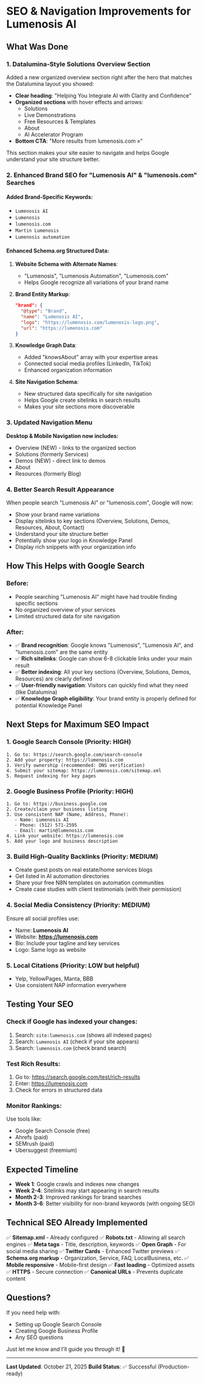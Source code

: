 # SEO & Navigation Improvements for Lumenosis AI

## What Was Done

### 1. **Datalumina-Style Solutions Overview Section**
Added a new organized overview section right after the hero that matches the Datalumina layout you showed:

- **Clear heading**: "Helping You Integrate AI with Clarity and Confidence"
- **Organized sections** with hover effects and arrows:
  - Solutions
  - Live Demonstrations
  - Free Resources & Templates
  - About
  - AI Accelerator Program
- **Bottom CTA**: "More results from lumenosis.com »"

This section makes your site easier to navigate and helps Google understand your site structure better.

### 2. **Enhanced Brand SEO for "Lumenosis AI" & "lumenosis.com" Searches**

#### Added Brand-Specific Keywords:
- `Lumenosis AI`
- `Lumenosis`
- `lumenosis.com`
- `Martin Lumenosis`
- `Lumenosis automation`

#### Enhanced Schema.org Structured Data:
1. **Website Schema with Alternate Names**:
   - "Lumenosis", "Lumenosis Automation", "Lumenosis.com"
   - Helps Google recognize all variations of your brand name

2. **Brand Entity Markup**:
   ```json
   "brand": {
     "@type": "Brand",
     "name": "Lumenosis AI",
     "logo": "https://lumenosis.com/lumenosis-logo.png",
     "url": "https://lumenosis.com"
   }
   ```

3. **Knowledge Graph Data**:
   - Added "knowsAbout" array with your expertise areas
   - Connected social media profiles (LinkedIn, TikTok)
   - Enhanced organization information

4. **Site Navigation Schema**:
   - New structured data specifically for site navigation
   - Helps Google create sitelinks in search results
   - Makes your site sections more discoverable

### 3. **Updated Navigation Menu**

**Desktop & Mobile Navigation now includes:**
- Overview (NEW) - links to the organized section
- Solutions (formerly Services)
- Demos (NEW) - direct link to demos
- About
- Resources (formerly Blog)

### 4. **Better Search Result Appearance**

When people search "Lumenosis AI" or "lumenosis.com", Google will now:
- Show your brand name variations
- Display sitelinks to key sections (Overview, Solutions, Demos, Resources, About, Contact)
- Understand your site structure better
- Potentially show your logo in Knowledge Panel
- Display rich snippets with your organization info

## How This Helps with Google Search

### **Before:**
- People searching "Lumenosis AI" might have had trouble finding specific sections
- No organized overview of your services
- Limited structured data for site navigation

### **After:**
- ✅ **Brand recognition**: Google knows "Lumenosis", "Lumenosis AI", and "lumenosis.com" are the same entity
- ✅ **Rich sitelinks**: Google can show 6-8 clickable links under your main result
- ✅ **Better indexing**: All your key sections (Overview, Solutions, Demos, Resources) are clearly defined
- ✅ **User-friendly navigation**: Visitors can quickly find what they need (like Datalumina)
- ✅ **Knowledge Graph eligibility**: Your brand entity is properly defined for potential Knowledge Panel

## Next Steps for Maximum SEO Impact

### 1. **Google Search Console** (Priority: HIGH)
```
1. Go to: https://search.google.com/search-console
2. Add your property: https://lumenosis.com
3. Verify ownership (recommended: DNS verification)
4. Submit your sitemap: https://lumenosis.com/sitemap.xml
5. Request indexing for key pages
```

### 2. **Google Business Profile** (Priority: HIGH)
```
1. Go to: https://business.google.com
2. Create/claim your business listing
3. Use consistent NAP (Name, Address, Phone):
   - Name: Lumenosis AI
   - Phone: (512) 571-2595
   - Email: martin@lumenosis.com
4. Link your website: https://lumenosis.com
5. Add your logo and business description
```

### 3. **Build High-Quality Backlinks** (Priority: MEDIUM)
- Create guest posts on real estate/home services blogs
- Get listed in AI automation directories
- Share your free N8N templates on automation communities
- Create case studies with client testimonials (with their permission)

### 4. **Social Media Consistency** (Priority: MEDIUM)
Ensure all social profiles use:
- Name: **Lumenosis AI**
- Website: **https://lumenosis.com**
- Bio: Include your tagline and key services
- Logo: Same logo as website

### 5. **Local Citations** (Priority: LOW but helpful)
- Yelp, YellowPages, Manta, BBB
- Use consistent NAP information everywhere

## Testing Your SEO

### **Check if Google has indexed your changes:**
1. Search: `site:lumenosis.com` (shows all indexed pages)
2. Search: `Lumenosis AI` (check if your site appears)
3. Search: `lumenosis.com` (check brand search)

### **Test Rich Results:**
1. Go to: https://search.google.com/test/rich-results
2. Enter: https://lumenosis.com
3. Check for errors in structured data

### **Monitor Rankings:**
Use tools like:
- Google Search Console (free)
- Ahrefs (paid)
- SEMrush (paid)
- Ubersuggest (freemium)

## Expected Timeline

- **Week 1**: Google crawls and indexes new changes
- **Week 2-4**: Sitelinks may start appearing in search results
- **Month 2-3**: Improved rankings for brand searches
- **Month 3-6**: Better visibility for non-brand keywords (with ongoing SEO)

## Technical SEO Already Implemented

✅ **Sitemap.xml** - Already configured
✅ **Robots.txt** - Allowing all search engines
✅ **Meta tags** - Title, description, keywords
✅ **Open Graph** - For social media sharing
✅ **Twitter Cards** - Enhanced Twitter previews
✅ **Schema.org markup** - Organization, Service, FAQ, LocalBusiness, etc.
✅ **Mobile responsive** - Mobile-first design
✅ **Fast loading** - Optimized assets
✅ **HTTPS** - Secure connection
✅ **Canonical URLs** - Prevents duplicate content

## Questions?

If you need help with:
- Setting up Google Search Console
- Creating Google Business Profile
- Any SEO questions

Just let me know and I'll guide you through it! 🚀

---

**Last Updated**: October 21, 2025
**Build Status**: ✅ Successful (Production-ready)

